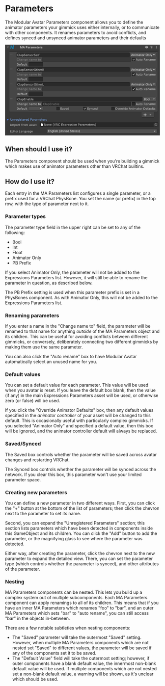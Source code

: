 ﻿# Parameters

The Modular Avatar Parameters component allows you to define the animator parameters your gimmick uses either internally,
or to communicate with other components. It renames parameters to avoid conflicts, and defines synced and unsynced
animator parameters and their defaults

![Parameters UI](parameters.png)


## When should I use it?

The Parameters component should be used when you're building a gimmick which makes use of animator parameters other
than VRChat builtins.

## How do I use it?

Each entry in the MA Parameters list configures a single parameter, or a prefix used for a VRChat PhysBone.
You set the name (or prefix) in the top row, with the type of parameter next to it.

### Parameter types

The parameter type field in the upper right can be set to any of the following:

* Bool
* Int
* Float
* Animator Only
* PB Prefix

If you select Animator Only, the parameter will not be added to the Expressions Parameters list. However, it will still
be able to rename the parameter in question, as described below.

The PB Prefix setting is used when this parameter prefix is set in a PhysBones component. As with Animator Only, this will
not be added to the Expressions Parameters list.

### Renaming parameters

If you enter a name in the "Change name to" field, the parameter will be renamed to that name for anything _outside_
of the MA Parameters object and its children. This can be useful for avoiding conflicts between different gimmicks,
or conversely, deliberately connecting two different gimmicks by making them use the same parameter.

You can also click the "Auto rename" box to have Modular Avatar automatically select an unused name for you.

### Default values

You can set a default value for each parameter. This value will be used when you avatar is reset. If you leave the
default box blank, then the value (if any) in the main Expressions Parameters asset will be used, or otherwise zero (or
false) will be used.

If you click the "Override Animator Defaults" box, then any default values specified in the _animator controller_ of
your asset will be changed to this default. This is occasionally useful with particularly complex gimmicks. If you
selected "Animator Only" and specified a default value, then this box will be ignored, and the animator controller
default will always be replaced.

### Saved/Synced

The Saved box controls whether the parameter will be saved across avatar changes and restarting VRChat.

The Synced box controls whether the parameter will be synced across the network. If you clear this box, this parameter
won't use your limited parameter space.

### Creating new parameters

You can define a new parameter in two different ways. First, you can click the "+" button at the bottom of the list of
parameters; then click the chevron next to the parameter to set its name.

Second, you can expand the "Unregistered Parameters" section; this section lists parameters which have been
detected in components inside this GameObject and its children. You can click the "Add" button to add the parameter,
or the magnifying glass to see where the parameter was detected.

Either way, after creating the parameter, click the chevron next to the new parameter to expand the detailed view.
There, you can set the parameter type (which controls whether the parameter is synced), and other attributes of the
parameter.

### Nesting

MA Parameters components can be nested. This lets you build up a complex system out of multiple subcomponents. Each
MA Parameters component can apply renamings to all of its children. This means that if you have an inner MA Parameters
which renames "foo" to "bar", and an outer MA Parameters which sets "bar" to "auto rename", you can still access "bar"
in the objects in-between.

There are a few notable subtleties when nesting components:

* The "Saved" parameter will take the outermost "Saved" setting. However, when multiple MA Parameters components which
  are not nested set "Saved" to different values, the parameter will be saved if any of the components set it to be
  saved.
* The "Default Value" field will take the outermost setting; however, if outer components have a blank default value,
  the innermost non-blank default value will be used. If multiple components which are not nested set a non-blank
  default value, a warning will be shown, as it's unclear which should be used.